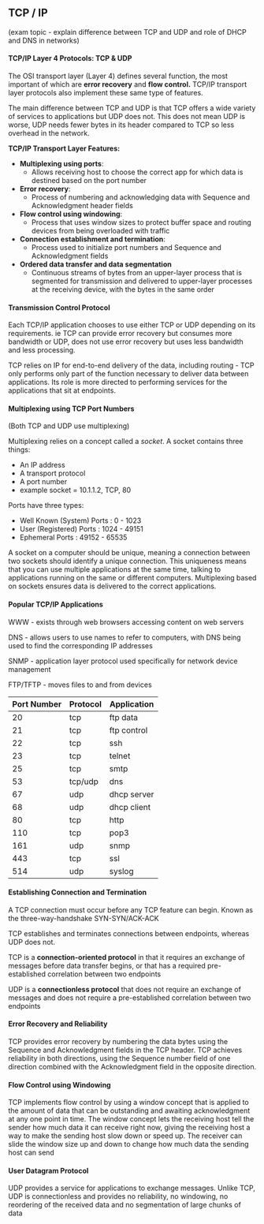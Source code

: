 ## TCP / IP
(exam topic - explain difference between TCP and UDP and role of DHCP and DNS in networks)
#### TCP/IP Layer 4 Protocols: TCP & UDP

The OSI transport layer (Layer 4) defines several function, the most important of which are **error recovery** and **flow control.** TCP/IP transport layer protocols also implement these same type of features.

The main difference between TCP and UDP is that TCP offers a wide variety of services to applications but UDP does not. 
This does not mean UDP is worse, UDP needs fewer bytes in its header compared to TCP so less overhead in the network. 

**TCP/IP Transport Layer Features:**

- **Multiplexing using ports**:
    * Allows receiving host to choose the correct app for which data is destined based on the port number
- **Error recovery**:
    * Process of numbering and acknowledging data with Sequence and Acknowledgment header fields
- **Flow control using windowing**:
    * Process that uses window sizes to protect buffer space and routing devices from being overloaded with traffic
- **Connection establishment and termination**:
    * Process used to initialize port numbers and Sequence and Acknowledgment fields
- **Ordered data transfer and data segmentation**
    * Continuous streams of bytes from an upper-layer process that is segmented for transmission and delivered to upper-layer processes at the receiving device, with the bytes in the same order


#### Transmission Control Protocol

Each TCP/IP application chooses to use either TCP or UDP depending on its requirements. ie TCP can provide error recovery but consumes more bandwidth or UDP, does not use error recovery but uses less bandwidth and less processing. 

TCP relies on IP for end-to-end delivery of the data, including routing - TCP only performs only part of the function necessary to deliver data between applications. Its role is more directed to performing services for the applications that sit at endpoints. 

#### Multiplexing using TCP Port Numbers
(Both TCP and UDP use multiplexing)

Multiplexing relies on a concept called a *socket*. A socket contains three things:
- An IP address
- A transport protocol
- A port number
- example socket = 10.1.1.2, TCP, 80

Ports have three types:
* Well Known (System) Ports : 0 - 1023
* User (Registered) Ports   : 1024 - 49151
* Ephemeral Ports           : 49152 - 65535

A socket on a computer should be unique, meaning a connection between two sockets should identify a unique connection. This uniqueness means that you can use multiple applications at the same time, talking to applications running on the same or different computers. Multiplexing based on sockets ensures data is delivered to the correct applications.

#### Popular TCP/IP Applications

WWW - exists through web browsers accessing content on web servers

DNS - allows users to use names to refer to computers, with DNS being used to find the corresponding IP addresses

SNMP - application layer protocol used specifically for network device management

FTP/TFTP - moves files to and from devices


| Port Number | Protocol | Application |
|-------------|----------|-------------|
| 20          | tcp      | ftp data    |
| 21          | tcp      | ftp control |
| 22          | tcp      | ssh         |
| 23          | tcp      | telnet      |
| 25          | tcp      | smtp        |
| 53          | tcp/udp  | dns         |
| 67          | udp      | dhcp server |
| 68          | udp      | dhcp client |
| 80          | tcp      | http        |
| 110         | tcp      | pop3        |
| 161         | udp      | snmp        |
| 443         | tcp      | ssl         |
| 514         | udp      | syslog      |


#### Establishing Connection and Termination

A TCP connection must occur before any TCP feature can begin.
Known as the three-way-handshake SYN-SYN/ACK-ACK

TCP establishes and terminates connections between endpoints, whereas UDP does not.

TCP is a **connection-oriented protocol** in that it requires an exchange of messages before data transfer begins, or that has a required pre-established correlation between two endpoints

UDP is a **connectionless protocol** that does not require an exchange of messages and does not require a pre-established correlation between two endpoints

#### Error Recovery and Reliability

TCP provides error recovery by numbering the data bytes using the Sequence and Acknowledgment fields in the TCP header. TCP achieves reliability in both directions, using the Sequence number field of one direction combined with the Acknowledgment field in the opposite direction.

#### Flow Control using Windowing

TCP implements flow control by using a window concept that is applied to the amount of data that can be outstanding and awaiting acknowledgment at any one point in time. The window concept lets the receiving host tell the sender how much data it can receive right now, giving the receiving host a way to make the sending host slow down or speed up. The receiver can slide the window size up and down to change how much data the sending host can send

#### User Datagram Protocol

UDP provides a service for applications to exchange messages. Unlike TCP, UDP is connectionless and provides no reliability, no windowing, no reordering of the received data and no segmentation of large chunks of data









